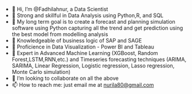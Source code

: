 - 👋 Hi, I’m @Fadhilahnur, a Data Scientist
- 👀 Strong and skillful in Data Analysis using Python,R, and SQL
- 👀 My long term goal is to create a forecast and planning simulation software using Python capturing all the trend and get prediction using the best
     model from modelling analysis
- 🌱 Knowledgeable of business logic of  SAP and SAGE  
- 🌱 Proficience in Data Visualization - Power BI and Tableau
- 🌱 Expert in Advanced Machine Learning (XGBoost, Random Forest,LSTM,RNN,etc.) and Timeseries forecasting techniques (ARIMA, SARIMA, Linear Regression, 
     Logistic regression, Lasso regression, Monte Carlo simulation)
- 💞️ I’m looking to collaborate on all the above
- 📫 How to reach me: just email me at nurila80@gmail.com

<!---
Fadhilahnur/Fadhilahnur is a ✨ special ✨ repository because its `README.md` (this file) appears on your GitHub profile.
You can click the Preview link to take a look at your changes.
--->
